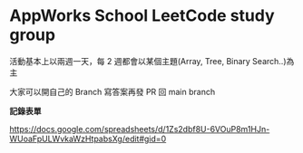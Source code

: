 # AppWorks School LeetCode study group
活動基本上以兩週一天，每 2 週都會以某個主題(Array, Tree, Binary Search..)為主

大家可以開自己的 Branch 寫答案再發 PR 回 main branch

**記錄表單**

https://docs.google.com/spreadsheets/d/1Zs2dbf8U-6VOuP8m1HJn-WUoaFpULWvkaWzHtpabsXg/edit#gid=0
